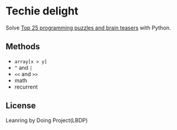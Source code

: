 # Techie delight

Solve [Top 25 programming puzzles and brain teasers](https://techiedelight.quora.com/Top-25-Programming-Puzzles-and-Brain-Teasers) with Python.

## Methods

* `array[x > y]`
* `^` and `|`
* `<<` and `>>`
* math
* recurrent

## License

Leanring by Doing Project(LBDP)
